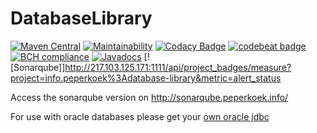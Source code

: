 # DatabaseLibrary

[![Maven Central](https://maven-badges.herokuapp.com/maven-central/info.peperkoek/database-library/badge.svg)](http://mvnrepository.com/artifact/info.peperkoek/database-library)
[![Maintainability](https://api.codeclimate.com/v1/badges/3fa4b6e9f39d5d323683/maintainability)](https://codeclimate.com/github/REXOTIUM/DatabaseLibrary/maintainability)
[![Codacy Badge](https://api.codacy.com/project/badge/Grade/9d584e8bf95449dcaed4980acf76c07c)](https://www.codacy.com/app/REXOTIUM/DatabaseLibrary?utm_source=github.com&amp;utm_medium=referral&amp;utm_content=REXOTIUM/DatabaseLibrary&amp;utm_campaign=Badge_Grade)
[![codebeat badge](https://codebeat.co/badges/b8b65185-4026-4cf0-91ff-20d81e4167cf)](https://codebeat.co/projects/github-com-rexotium-databaselibrary-master)
[![BCH compliance](https://bettercodehub.com/edge/badge/REXOTIUM/DatabaseLibrary?branch=master)](https://bettercodehub.com/)
[![Javadocs](http://javadoc.io/badge/info.peperkoek/database-library.svg)](http://javadoc.io/doc/info.peperkoek/database-library)
[![Sonarqube]]http://217.103.125.171:1111/api/project_badges/measure?project=info.peperkoek%3Adatabase-library&metric=alert_status

Access the sonarqube version on http://sonarqube.peperkoek.info/

For use with oracle databases please get your [own oracle jdbc](https://blogs.oracle.com/dev2dev/get-oracle-jdbc-drivers-and-ucp-from-oracle-maven-repository-without-ides)
